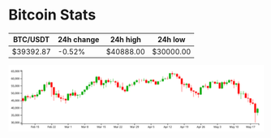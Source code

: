 # Bitcoin Stats

BTC/USDT|24h change|24h high|24h low|
|---|---|---|---|
|$39392.87|-0.52%|$40888.00|$30000.00|

<img src="./chart.svg">
